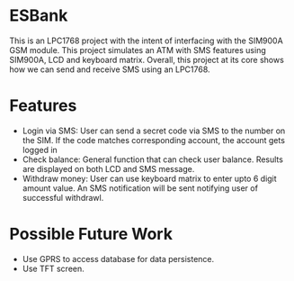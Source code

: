 # ESBank

This is an LPC1768 project with the intent of interfacing with the SIM900A GSM module. This project simulates an ATM with SMS features using SIM900A, LCD and keyboard matrix. Overall, this project at its core shows how we can send and receive SMS using an LPC1768.

# Features

* Login via SMS: User can send a secret code via SMS to the number on the SIM. If the code matches corresponding account, the account gets logged in
* Check balance: General function that can check user balance. Results are displayed on both LCD and SMS message.
* Withdraw money: User can use keyboard matrix to enter upto 6 digit amount value. An SMS notification will be sent notifying user of successful withdrawl.

# Possible Future Work

* Use GPRS to access database for data persistence.
* Use TFT screen.
